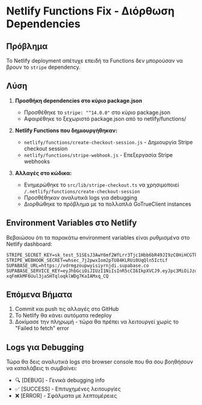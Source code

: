 # Netlify Functions Fix - Διόρθωση Dependencies

## Πρόβλημα
Το Netlify deployment απέτυχε επειδή τα Functions δεν μπορούσαν να βρουν το `stripe` dependency.

## Λύση
1. **Προσθήκη dependencies στο κύριο package.json**
   - Προσθέθηκε το `stripe: "^14.0.0"` στο κύριο package.json
   - Αφαιρέθηκε το ξεχωριστό package.json από το netlify/functions/

2. **Netlify Functions που δημιουργήθηκαν:**
   - `netlify/functions/create-checkout-session.js` - Δημιουργία Stripe checkout session
   - `netlify/functions/stripe-webhook.js` - Επεξεργασία Stripe webhooks

3. **Αλλαγές στο κώδικα:**
   - Ενημερώθηκε το `src/lib/stripe-checkout.ts` να χρησιμοποιεί `/.netlify/functions/create-checkout-session`
   - Προσθέθηκαν αναλυτικά logs για debugging
   - Διορθώθηκε το πρόβλημα με τα πολλαπλά GoTrueClient instances

## Environment Variables στο Netlify
Βεβαιώσου ότι τα παρακάτω environment variables είναι ρυθμισμένα στο Netlify dashboard:

```
STRIPE_SECRET_KEY=sk_test_51SEsJ3AwY6mf2WfLrr3Tjc1Hbb6bR49JI9zC0HiHCGTkH8x8vsVlwwnhqIa2YcPKaIbu2yHq5TW8xHH7VY00wffc00XP4PZdP8
STRIPE_WEBHOOK_SECRET=whsec_7j2pwxIom2pTU84KLRUi0UqQln5IctLf
SUPABASE_URL=https://vdrmgzoupwyisiyrnjdi.supabase.co
SUPABASE_SERVICE_KEY=eyJhbGciOiJIUzI1NiIsInR5cCI6IkpXVCJ9.eyJpc3MiOiJzdXBhYmFzZSIsInJlZiI6InZkcm1nem91cHd5aXNpeXJuamRpIiwicm9sZSI6InNlcnZpY2Vfcm9sZSIsImlhdCI6MTc1OTUzMDAxNiwiZXhwIjoyMDc1MTA2MDE2fQ.uH3E-xqFmKkMF6Uul3jaSHTqloqklWDg7KaIAMxq_CQ
```

## Επόμενα Βήματα
1. Commit και push τις αλλαγές στο GitHub
2. Το Netlify θα κάνει αυτόματα redeploy
3. Δοκίμασε την πληρωμή - τώρα θα πρέπει να λειτουργεί χωρίς το "Failed to fetch" error

## Logs για Debugging
Τώρα θα δεις αναλυτικά logs στο browser console που θα σου βοηθήσουν να καταλάβεις τι συμβαίνει:
- 🔍 [DEBUG] - Γενικά debugging info
- ✅ [SUCCESS] - Επιτυχημένες λειτουργίες
- ❌ [ERROR] - Σφάλματα με λεπτομέρειες
